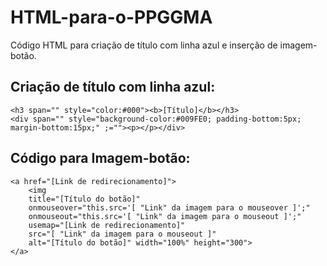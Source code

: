 # HTML-para-o-PPGGMA
Código HTML para criação de título com linha azul e inserção de imagem-botão.


## Criação de título com linha azul:
```
<h3 span="" style="color:#000"><b>[Título]</b></h3>
<div span="" style="background-color:#009FE0; padding-bottom:5px; margin-bottom:15px;" ;=""><p></p></div>
```

## Código para Imagem-botão:
```
<a href="[Link de redirecionamento]">
    <img 
    title="[Título do botão]" 
    onmouseover="this.src='[ "Link" da imagem para o mouseover ]';" 
    onmouseout="this.src='[ "Link" da imagem para o mouseout ]';" 
    usemap="[Link de redirecionamento]" 
    src="[ "Link" da imagem para o mouseout ]" 
    alt="[Título do botão]" width="100%" height="300">
</a>
```
